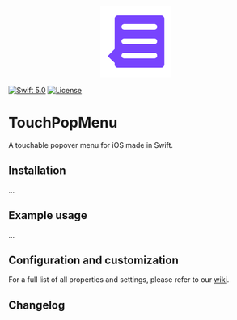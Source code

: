 <p align="center">
  <img src="https://github.com/mixable/TouchPopMenu/raw/master/TouchPopMenu-icon.png" width="140" />
</p>

[![Swift 5.0](https://img.shields.io/badge/swift-5.0-red.svg?style=flat)](https://developer.apple.com/swift)
[![License](https://img.shields.io/badge/license-MIT-lightgrey.svg)](https://opensource.org/licenses/MIT)

# TouchPopMenu
A touchable popover menu for iOS made in Swift.

## Installation

...

## Example usage

...

## Configuration and customization

For a full list of all properties and settings, please refer to our [wiki](https://github.com/mixable/TouchPopMenu/wiki/Configuration-and-customization).

## Changelog
